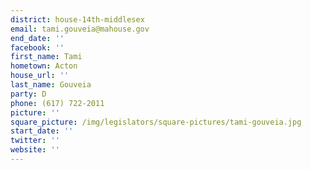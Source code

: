 ```yaml
---
district: house-14th-middlesex
email: tami.gouveia@mahouse.gov
end_date: ''
facebook: ''
first_name: Tami
hometown: Acton
house_url: ''
last_name: Gouveia
party: D
phone: (617) 722-2011
picture: ''
square_picture: /img/legislators/square-pictures/tami-gouveia.jpg
start_date: ''
twitter: ''
website: ''
---
```

